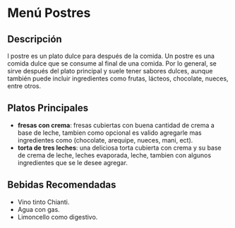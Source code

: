 # Menú Postres

## Descripción
l postre es un plato dulce para después de la comida. Un postre es una comida dulce que se consume al final de una comida. Por lo general, se sirve después del plato principal y suele tener sabores dulces, aunque también puede incluir ingredientes como frutas, lácteos, chocolate, nueces, entre otros.

## Platos Principales
- **fresas con crema**: fresas cubiertas con buena cantidad de crema a base de leche, tambien como opcional es valido agregarle mas ingredientes como (chocolate, arequipe, nueces, mani, ect).
- **torta de tres leches**: una deliciosa torta cubierta con crema y su base de crema de leche, leches evaporada, leche, tambien con algunos ingredientes que se le desee agregar.

## Bebidas Recomendadas
- Vino tinto Chianti.
- Agua con gas.
- Limoncello como digestivo.
​